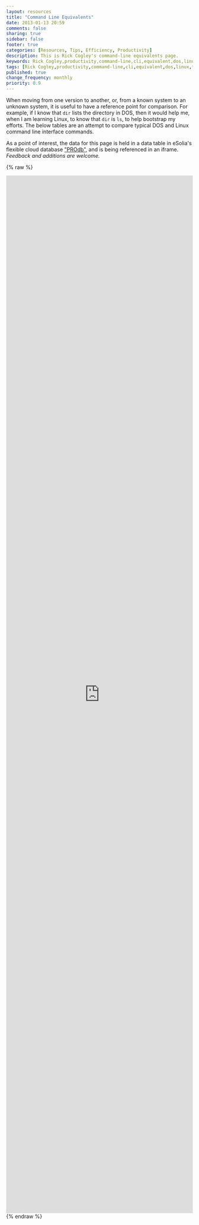 ```yaml
---
layout: resources
title: "Command Line Equivalents"
date: 2013-01-13 20:59
comments: false
sharing: true
sidebar: false
footer: true
categories: [Resources, Tips, Efficiency, Productivity]
description: This is Rick Cogley's command-line equivalents page.
keywords: Rick Cogley,productivity,command-line,cli,equivalent,dos,linux,terminal 
tags: [Rick Cogley,productivity,command-line,cli,equivalent,dos,linux,terminal]
published: true
change_frequency: monthly
priority: 0.9
---
```

When moving from one version to another, or, from a known system to an unknown system, it is useful to have a reference point for comparison. For example, if I know that ``dir`` lists the directory in DOS, then it would help me, when I am learning Linux, to know that ``dir`` is ``ls``, to help bootstrap my efforts. The below tables are an attempt to compare typical DOS and Linux command line interface commands. 

As a point of interest, the data for this page is held in a data table in eSolia's flexible cloud database ["PROdb"](http://www.esolia.com/prodb), and is being referenced in an iframe. _Feedback and additions are welcome._

{% raw %} 
<iframe width='100%' height='2800' frameborder='0' allowtransparency='true' scrolling='yes' src='https://pro.dbflex.net/secure/embedded/db/15331/view.aspx?id=983340'></iframe>
{% endraw %}
